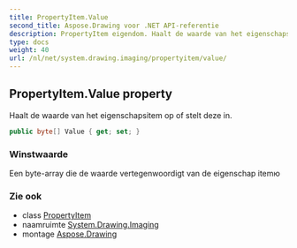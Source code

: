 ```yaml
---
title: PropertyItem.Value
second_title: Aspose.Drawing voor .NET API-referentie
description: PropertyItem eigendom. Haalt de waarde van het eigenschapsitem op of stelt deze in.
type: docs
weight: 40
url: /nl/net/system.drawing.imaging/propertyitem/value/
---
```

## PropertyItem.Value property

Haalt de waarde van het eigenschapsitem op of stelt deze in.

```csharp
public byte[] Value { get; set; }
```

### Winstwaarde

Een byte-array die de waarde vertegenwoordigt van de eigenschap itemю

### Zie ook

* class [PropertyItem](../)
* naamruimte [System.Drawing.Imaging](../../propertyitem/)
* montage [Aspose.Drawing](../../../)


